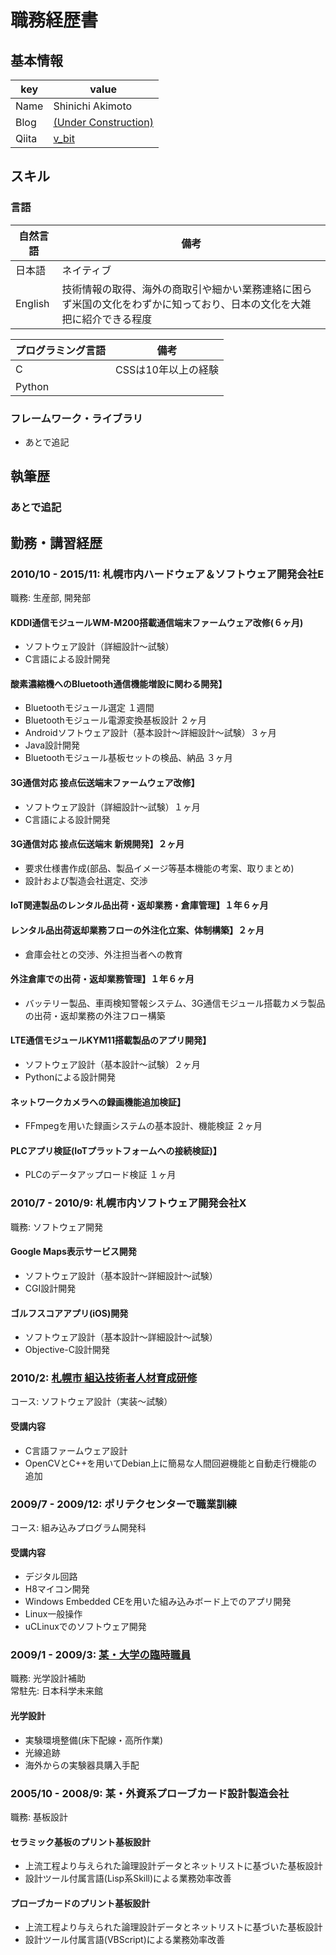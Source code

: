 # 職務経歴書

## 基本情報

|key|value|
|---|----|
|Name|Shinichi Akimoto |
|Blog|[(Under Construction)](https://vbitjp.github.io/)|
|Qiita|[v_bit](https://qiita.com/v_bit)|

## スキル

### 言語

|自然言語|備考|
|---|---|
|日本語|ネイティブ|
|English|技術情報の取得、海外の商取引や細かい業務連絡に困らず米国の文化をわずかに知っており、日本の文化を大雑把に紹介できる程度|

|プログラミング言語|備考|
|---|---|
|C|CSSは10年以上の経験|
|Python||


### フレームワーク・ライブラリ

- あとで追記

## 執筆歴

### あとで追記

## 勤務・講習経歴

### 2010/10 - 2015/11: 札幌市内ハードウェア＆ソフトウェア開発会社E

職務: 生産部, 開発部

#### KDDI通信モジュールWM-M200搭載通信端末ファームウェア改修(６ヶ月)
- ソフトウェア設計（詳細設計～試験）
- C言語による設計開発

#### 酸素濃縮機へのBluetooth通信機能増設に関わる開発】
- Bluetoothモジュール選定 １週間
- Bluetoothモジュール電源変換基板設計 ２ヶ月
- Androidソフトウェア設計（基本設計～詳細設計～試験）３ヶ月
- Java設計開発
- Bluetoothモジュール基板セットの検品、納品 ３ヶ月

#### 3G通信対応 接点伝送端末ファームウェア改修】
- ソフトウェア設計（詳細設計～試験）１ヶ月
- C言語による設計開発

#### 3G通信対応 接点伝送端末 新規開発】２ヶ月
- 要求仕様書作成(部品、製品イメージ等基本機能の考案、取りまとめ)
- 設計および製造会社選定、交渉

#### IoT関連製品のレンタル品出荷・返却業務・倉庫管理】１年６ヶ月

#### レンタル品出荷返却業務フローの外注化立案、体制構築】２ヶ月
- 倉庫会社との交渉、外注担当者への教育

#### 外注倉庫での出荷・返却業務管理】１年６ヶ月
- バッテリー製品、車両検知警報システム、3G通信モジュール搭載カメラ製品の出荷・返却業務の外注フロー構築

#### LTE通信モジュールKYM11搭載製品のアプリ開発】
- ソフトウェア設計（基本設計～試験）２ヶ月
- Pythonによる設計開発

#### ネットワークカメラへの録画機能追加検証】
- FFmpegを用いた録画システムの基本設計、機能検証 ２ヶ月

#### PLCアプリ検証(IoTプラットフォームへの接続検証)】
- PLCのデータアップロード検証 １ヶ月

### 2010/7 - 2010/9: 札幌市内ソフトウェア開発会社X

職務: ソフトウェア開発

####  Google Maps表示サービス開発  
- ソフトウェア設計（基本設計～詳細設計～試験）
- CGI設計開発

####  ゴルフスコアアプリ(iOS)開発
- ソフトウェア設計（基本設計～詳細設計～試験）
- Objective-C設計開発

### 2010/2: [札幌市 組込技術者人材育成研修](https://www.sapporo-it-pro.jp/AttachedFile.aspx?id=89&c=0)

コース: ソフトウェア設計（実装～試験）

#### 受講内容

- C言語ファームウェア設計
- OpenCVとC++を用いてDebian上に簡易な人間回避機能と自動走行機能の追加

### 2009/7 - 2009/12: ポリテクセンターで職業訓練

コース: 組み込みプログラム開発科

#### 受講内容

- デジタル回路
- H8マイコン開発
- Windows Embedded CEを用いた組み込みボード上でのアプリ開発
- Linux一般操作
- uCLinuxでのソフトウェア開発

### 2009/1 - 2009/3: [某・大学の臨時職員](https://github.com/vbitjp/VbitImagestock/blob/master/3d.pdf)

職務: 光学設計補助  
常駐先: 日本科学未来館

#### 光学設計　

- 実験環境整備(床下配線・高所作業)
- 光線追跡
- 海外からの実験器具購入手配

### 2005/10 - 2008/9: 某・外資系プローブカード設計製造会社

職務: 基板設計

####  セラミック基板のプリント基板設計  
- 上流工程より与えられた論理設計データとネットリストに基づいた基板設計  
- 設計ツール付属言語(Lisp系Skill)による業務効率改善  

####  プローブカードのプリント基板設計  
- 上流工程より与えられた論理設計データとネットリストに基づいた基板設計  
- 設計ツール付属言語(VBScript)による業務効率改善
